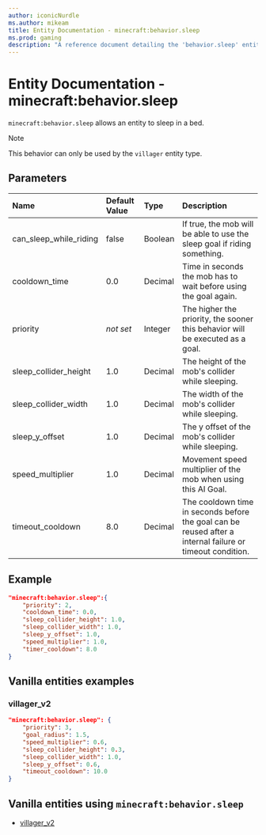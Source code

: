 ```yaml
---
author: iconicNurdle
ms.author: mikeam
title: Entity Documentation - minecraft:behavior.sleep
ms.prod: gaming
description: "A reference document detailing the 'behavior.sleep' entity goal"
---
```


# Entity Documentation - minecraft:behavior.sleep

`minecraft:behavior.sleep` allows an entity to sleep in a bed.

> [!NOTE]
> This behavior can only be used by the `villager` entity type.

## Parameters

|Name |Default Value  |Type  |Description  |
|:----------|:----------|:----------|:----------|
| can_sleep_while_riding| false| Boolean|  If true, the mob will be able to use the sleep goal if riding something. |
| cooldown_time| 0.0| Decimal| Time in seconds the mob has to wait before using the goal again. |
|priority|*not set*|Integer|The higher the priority, the sooner this behavior will be executed as a goal.|
| sleep_collider_height| 1.0| Decimal|  The height of the mob's collider while sleeping. |
| sleep_collider_width| 1.0| Decimal|  The width of the mob's collider while sleeping. |
| sleep_y_offset| 1.0| Decimal|  The y offset of the mob's collider while sleeping. |
| speed_multiplier| 1.0| Decimal|  Movement speed multiplier of the mob when using this AI Goal. |
| timeout_cooldown| 8.0| Decimal| The cooldown time in seconds before the goal can be reused after a internal failure or timeout condition. |

## Example

```json
"minecraft:behavior.sleep":{
    "priority": 2,
    "cooldown_time": 0.0,
    "sleep_collider_height": 1.0,
    "sleep_collider_width": 1.0,
    "sleep_y_offset": 1.0,
    "speed_multiplier": 1.0,
    "timer_cooldown": 8.0
}
```

## Vanilla entities examples

### villager_v2

```json
"minecraft:behavior.sleep": {
    "priority": 3,
    "goal_radius": 1.5,
    "speed_multiplier": 0.6,
    "sleep_collider_height": 0.3,
    "sleep_collider_width": 1.0,
    "sleep_y_offset": 0.6,
    "timeout_cooldown": 10.0
}
```

## Vanilla entities using `minecraft:behavior.sleep`

- [villager_v2](../../../../Source/VanillaBehaviorPack_Snippets/entities/villager_v2.md)
